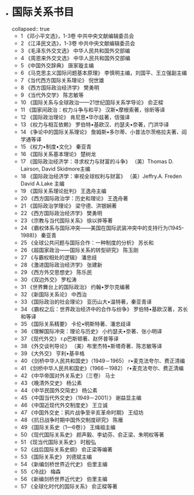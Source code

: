 - # 国际关系书目
  collapsed:: true
	- 1 《邓小平文选》，1-3卷 中共中央文献编辑委员会
	- 2 《江泽民文选》，1-3卷 中共中央文献编辑委员会
	- 3 《毛泽东外交文选》 中华人民共和国外交部编
	- 4 《周恩来外交文选》 中华人民共和国外交部编
	- 5 《中国外交辞典》 唐家璇主编
	- 6 《马克思主义国际问题基本原理》 李慎明主编，刘国平、王立强副主编
	- 7 《当代西方国际关系理论》 倪世雄
	- 8 《西方国际政治经济学》 樊勇明
	- 9 《当代外交学》 陈志敏等
	- 10 《国际关系与全球政治——21世纪国际关系学导论》 俞正樑
	- 11 《国家间政治：权力斗争与和平》 汉斯•摩根索著，徐昕等译
	- 12 《国际政治理论》 肯尼思•华尔兹著，信强译
	- 13 《权力与相互依赖》 罗伯特•基欧汉、约瑟夫•奈著，门洪华译
	- 14 《争论中的国际关系理论》 詹姆斯•多尔蒂、小普法尔茨格拉夫著、阎学通等译
	- 15 《权力•制度•文化》 秦亚青
	- 16 《国际关系基本理论》 楚树龙
	- 17 《国际政治经济学：寻求权力与财富的斗争》 （美）Thomas D. Lairson, David Skidmore主编
	- 18 《国际政治经济学：审视全球权利与财富》 （美）Jeffry.A. Freden David A.Lake 主编
	- 19 《国际关系理论批判》 王逸舟主编
	- 20 《西方国际政治学：历史和理论》 王逸舟著
	- 21 《国际政治学理论》 梁守德、洪银娴著
	- 22 《西方国际政治经济学》 樊勇明
	- 23 《宗教与当代国际关系》 徐以骅等著
	- 24 《霸权体系与国际冲突——美国在国际武装冲突中的支持行为(1945-1988)》 秦亚青
	- 25 《全球公共问题与国际合作：一种制度的分析》 苏长和
	- 26 《超国家政治——国际关系的转型研究》 陈玉刚
	- 27 《与霸权相处的逻辑》 潘忠歧
	- 28 《激进国际政治经济学》 张建新
	- 29 《西方外交思想史》 陈乐民
	- 30 《双边外交》 罗松涛
	- 31 《世界舞台上的国际政治》 约翰•罗尔克编著
	- 32 《新国际关系论》 中西治
	- 33 《国际政治的社会理论》 亚历山大•温特著，秦亚青译
	- 34 《霸权之后：世界政治经济中的合作与纷争》 罗伯特•基欧汉著，苏长和等译
	- 35 《国际关系精要》 卡伦•明斯特著、潘忠歧译
	- 36 《理解国际冲突：理论与历史》 小约瑟夫•奈著、张小明译
	- 37 《现代外交》 r.p巴斯顿著、赵怀普等译
	- 38 《外交谈判导论》 （美）布里杰特•斯塔奇著、陈志敏等译
	- 39 《大外交》 亨利•基辛格
	- 40 《剑桥中华人民共和国史》（1949－1965） r•麦克法夸尔、费正清编
	- 41 《剑桥中华人民共和国史》（1966－1982） r•麦克法夸尔、费正清编
	- 42 《中华帝国对外关系史》（三卷） 马士
	- 43 《晚清外交史》 杨公素
	- 44 《中华民国外交简史》 杨公素
	- 45 《中国当代外交史》（1949－2001）》 谢益显主编
	- 46 《中国近现代外交制度史》 王立诚
	- 47 《中国外交史：鸦片战争至辛亥革命时期》 王绍坊
	- 48 《抗日战争时期中国外交制度研究》 陈雁
	- 49 《国际关系史（1—6卷）》 王绳祖主编
	- 50 《现代国际关系史》 颜声毅、李幼芬、俞正梁、朱明权等著
	- 51 《现当代国际关系史》 时殷弘
	- 52 《战后国际关系史纲》 俞正梁等编著
	- 53 《国际关系史》 刘德斌主编
	- 54 《新编剑桥世界近代史》 伯里主编
	- 55 《冷战》 梅森
	- 56 《新编剑桥世界近代史》 伯里主编
	- 57 《全球化时代的国际关系》 俞正樑等著